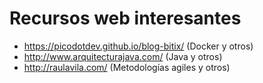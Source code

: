 # Recursos web interesantes

- https://picodotdev.github.io/blog-bitix/   (Docker y otros)
- http://www.arquitecturajava.com/  (Java y otros)
- http://raulavila.com/ (Metodologías agiles y otros)
